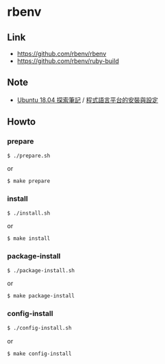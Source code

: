 
# rbenv


## Link

* https://github.com/rbenv/rbenv
* https://github.com/rbenv/ruby-build


## Note

* [Ubuntu 18.04 探索筆記](https://samwhelp.github.io/note-ubuntu-18.04/) / [程式語言平台的安裝與設定](https://samwhelp.github.io/note-ubuntu-18.04/read/howto/install-platform/)


## Howto


### prepare

``` sh
$ ./prepare.sh
```

or

``` sh
$ make prepare
```


### install

``` sh
$ ./install.sh
```

or

``` sh
$ make install
```

### package-install

``` sh
$ ./package-install.sh
```

or

``` sh
$ make package-install
```


### config-install

``` sh
$ ./config-install.sh
```

or

``` sh
$ make config-install
```
